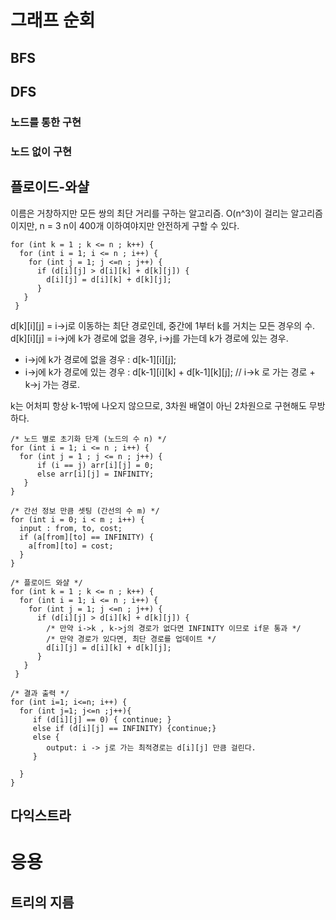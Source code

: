 # 그래프 순회

## BFS

## DFS

### 노드를 통한 구현
### 노드 없이 구현

## 플로이드-와샬

이름은 거창하지만 모든 쌍의 최단 거리를 구하는 알고리즘.
O(n^3)이 걸리는 알고리즘이지만, n = 3
n이 400개 이하여야지만 안전하게 구할 수 있다.

```
for (int k = 1 ; k <= n ; k++) {
  for (int i = 1; i <= n ; i++) {
    for (int j = 1; j <=n ; j++) {
      if (d[i][j] > d[i][k] + d[k][j]) {
        d[i][j] = d[i][k] + d[k][j];
      }
   }
 }
```
d[k][i][j] = i->j로 이동하는 최단 경로인데, 중간에 1부터 k를 거치는 모든 경우의 수.
d[k][i][j] = i->j에 k가 경로에 없을 경우, i->j를 가는데 k가 경로에 있는 경우.
* i->j에 k가 경로에 없을 경우 : d[k-1][i][j];
* i->j에 k가 경로에 있는 경우 : d[k-1][i][k] + d[k-1][k][j]; // i->k 로 가는 경로 + k->j 가는 경로. 

k는 어처피 항상 k-1밖에 나오지 않으므로, 3차원 배열이 아닌 2차원으로 구현해도 무방하다.

```
/* 노드 별로 초기화 단계 (노드의 수 n) */
for (int i = 1; i <= n ; i++) {
  for (int j = 1 ; j <= n ; j++) {
      if (i == j) arr[i][j] = 0;
      else arr[i][j] = INFINITY;
   }
}
```
```
/* 간선 정보 만큼 셋팅 (간선의 수 m) */
for (int i = 0; i < m ; i++) {
  input : from, to, cost;
  if (a[from][to] == INFINITY) {
    a[from][to] = cost;
  }
}
```
```
/* 플로이드 와샬 */
for (int k = 1 ; k <= n ; k++) {
  for (int i = 1; i <= n ; i++) {
    for (int j = 1; j <=n ; j++) {
      if (d[i][j] > d[i][k] + d[k][j]) { 
        /* 만약 i->k , k->j의 경로가 없다면 INFINITY 이므로 if문 통과 */
        /* 만약 경로가 있다면, 최단 경로를 업데이트 */
        d[i][j] = d[i][k] + d[k][j];
      }
   }
 }
```
```
/* 결과 출력 */
for (int i=1; i<=n; i++) {
  for (int j=1; j<=n ;j++){
     if (d[i][j] == 0) { continue; }
     else if (d[i][j] == INFINITY) {continue;}
     else {
        output: i -> j로 가는 최적경로는 d[i][j] 만큼 걸린다.
     }  
     
  }
}
```



## 다익스트라


# 응용

## 트리의 지름





